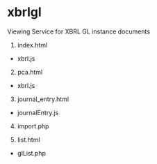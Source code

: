 xbrlgl
======

Viewing Service for XBRL GL instance documents

1. index.html
-    xbrl.js

2. pca.html
-    xbrl.js

3. journal_entry.html
-    journalEntry.js

4. import.php

5. list.html
-    glList.php
